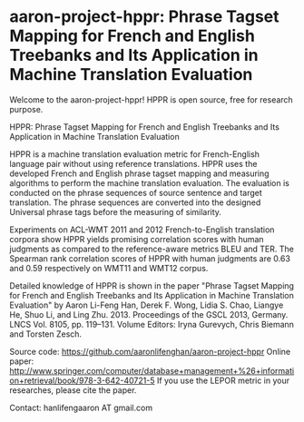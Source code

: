 aaron-project-hppr: Phrase Tagset Mapping for French and English Treebanks and Its Application in Machine Translation Evaluation
==================

Welcome to the aaron-project-hppr!
HPPR is open source, free for research purpose.

HPPR: Phrase Tagset Mapping for French and English Treebanks and Its Application in Machine Translation Evaluation

HPPR is a machine translation evaluation metric for French-English language pair without using reference translations.
HPPR uses the developed French and English phrase tagset mapping and measuring algorithms to perform the machine 
translation evaluation. The evaluation is conducted on the phrase sequences of source sentence and target translation. 
The phrase sequences are converted into the designed Universal phrase tags before the measuring of similarity.


Experiments on ACL-WMT 2011 and 2012 French-to-English translation corpora show HPPR yields promising  correlation 
scores with human judgments as compared to the reference-aware metrics BLEU and TER. 
The Spearman rank correlation scores of HPPR with human judgments are 0.63 and 0.59 respectively on WMT11 and WMT12 corpus.

Detailed knowledge of HPPR is shown in the paper "Phrase Tagset Mapping for French and English Treebanks and Its 
Application in Machine Translation Evaluation" by Aaron Li-Feng Han, Derek F. Wong, Lidia S. Chao, Liangye He, Shuo Li,
and Ling Zhu. 2013. Proceedings of the GSCL 2013, Germany. LNCS Vol. 8105, pp. 119–131. Volume Editors: Iryna Gurevych,
Chris Biemann and Torsten Zesch. 

Source code: https://github.com/aaronlifenghan/aaron-project-hppr
Online paper: http://www.springer.com/computer/database+management+%26+information+retrieval/book/978-3-642-40721-5
If you use the LEPOR metric in your researches, please cite the paper.

Contact: hanlifengaaron AT gmail.com
